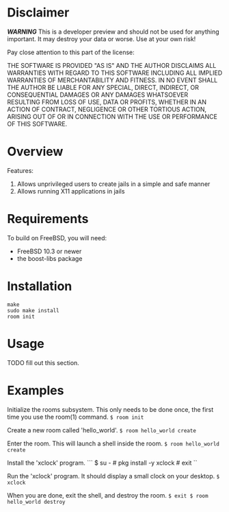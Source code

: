 # Disclaimer

**_WARNING_** This is a developer preview and should not be used for
anything important. It may destroy your data or worse. Use at your own risk!

Pay close attention to this part of the license:

  THE SOFTWARE IS PROVIDED "AS IS" AND THE AUTHOR DISCLAIMS ALL WARRANTIES
  WITH REGARD TO THIS SOFTWARE INCLUDING ALL IMPLIED WARRANTIES OF
  MERCHANTABILITY AND FITNESS. IN NO EVENT SHALL THE AUTHOR BE LIABLE FOR
  ANY SPECIAL, DIRECT, INDIRECT, OR CONSEQUENTIAL DAMAGES OR ANY DAMAGES
  WHATSOEVER RESULTING FROM LOSS OF USE, DATA OR PROFITS, WHETHER IN AN
  ACTION OF CONTRACT, NEGLIGENCE OR OTHER TORTIOUS ACTION, ARISING OUT OF
  OR IN CONNECTION WITH THE USE OR PERFORMANCE OF THIS SOFTWARE.


# Overview

Features:
1. Allows unprivileged users to create jails in a simple and safe manner
2. Allows running X11 applications in jails

# Requirements

To build on FreeBSD, you will need:
 * FreeBSD 10.3 or newer
 * the boost-libs package

# Installation

```
make
sudo make install
room init
```

# Usage

TODO fill out this section.

# Examples

Initialize the rooms subsystem. This only needs to be done once, the first
time you use the room(1) command.
	```
	$ room init
	```

Create a new room called 'hello_world'.
	```
	$ room hello_world create
	```

Enter the room. This will launch a shell inside the room.
	```
	$ room hello_world create
	```

Install the 'xclock' program.
	```
	$ su -
	# pkg install -y xclock
	# exit
	``

Run the 'xclock' program. It should display a small clock on your desktop.
	```
	$ xclock
	```

When you are done, exit the shell, and destroy the room.
	```
	$ exit
	$ room hello_world destroy
	```
